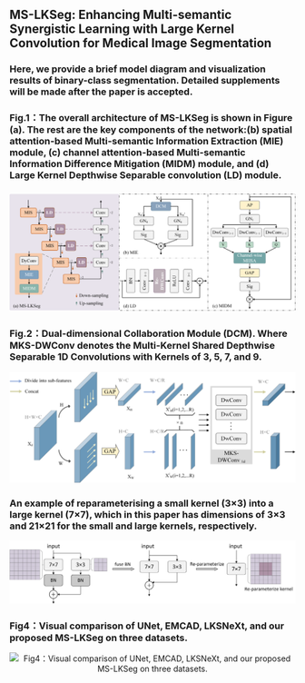 <h2>MS-LKSeg: Enhancing Multi-semantic Synergistic Learning with Large Kernel Convolution for Medical Image Segmentation</h2>

<h3>Here, we provide a brief model diagram and visualization results of binary-class segmentation. Detailed supplements will be made after the paper is accepted.</h3>
<h3>Fig.1：The overall architecture of MS-LKSeg is shown in Figure (a). The rest are the key components of the network:(b) spatial attention-based Multi-semantic Information Extraction (MIE) module, (c) channel attention-based Multi-semantic Information Difference Mitigation (MIDM) module, and (d) Large Kernel Depthwise Separable convolution (LD) module.<h3>
<div align="center">
<img src="assets/Fig1.png" alt="Fig.1：The overall architecture of MS-LKSeg is shown in Figure (a). The rest are the key components of the network:(b) spatial attention-based Multi-semantic Information Extraction (MIE) module, (c) channel attention-based Multi-semantic Information Difference Mitigation (MIDM) module, and (d) Large Kernel Depthwise Separable convolution (LD) module." width="700"/>
</div>

<h3>Fig.2：Dual-dimensional Collaboration Module (DCM). Where MKS-DWConv denotes the Multi-Kernel Shared Depthwise Separable 1D Convolutions with Kernels of 3, 5, 7, and 9.</h3>
<div align="center">
<img src="assets/Fig2.png" alt="Fig.2：Dual-dimensional Collaboration Module (DCM). Where MKS-DWConv denotes the Multi-Kernel Shared Depthwise Separable 1D Convolutions with Kernels of 3, 5, 7, and 9." width="700"/>
</div>

<h3>An example of reparameterising a small kernel (3×3) into a large kernel (7×7), which in this paper has dimensions of 3×3 and 21×21 for the small and large kernels, respectively.</h3>
<div align="center">
<img src="assets/Fig3.png" alt="Fig.3：An example of reparameterising a small kernel (3×3) into a large kernel (7×7), which in this paper has dimensions of 3×3 and 21×21 for the small and large kernels, respectively." width="700"/>
</div>

<h3>Fig4：Visual comparison of UNet, EMCAD, LKSNeXt, and our proposed MS-LKSeg on three datasets.</h3>
<div align="center">
<img src="assets/Fig4.png" alt="Fig4：Visual comparison of UNet, EMCAD, LKSNeXt, and our proposed MS-LKSeg on three datasets." width="700"/>
</div>

